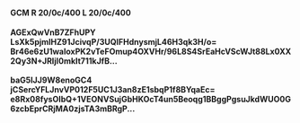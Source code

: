 #### GCM R 20/0c/400 L 20/0c/400
**AGExQwVnB7ZFhUPY**<br/>**LsXk5pjmlHZ91JcivqP/3UQIFHdnysmjL46H3qk3H/o=**<br/>**Br46e6zU1waloxPK2vTeFOmup4OXVHr/96L8S4SrEaHcVScWJt88Lx0XX2Qy3N+JRIjI0mkIt711kJfB...**<br/><br/>
**baG5lJJ9W8enoGC4**<br/>**jCSercYFLJnvVP012F5UC1J3an8zE1sbqP1f8BYqaEc=**<br/>**e8Rx08fysOIbQ+1VEONVSujGbHKOcT4un5Beoqg1BBggPgsuJkdWUO0G6zcbEprCRjMA0zjsTA3mBRgP...**